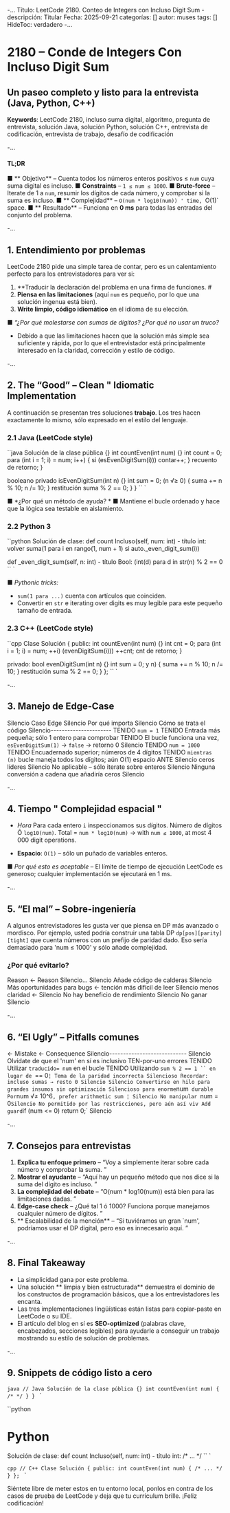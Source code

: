 -...
Título: LeetCode 2180. Conteo de Integers con Incluso Digit Sum -
descripción: Titular
Fecha: 2025-09-21
categorías: []
autor: muses
tags: []
HideToc: verdadero
-...
# 2180 – Conde de Integers Con Incluso Digit Sum
## Un paseo completo y listo para la entrevista (Java, Python, C++)

**Keywords**: LeetCode 2180, incluso suma digital, algoritmo, pregunta de entrevista, solución Java, solución Python, solución C++, entrevista de codificación, entrevista de trabajo, desafío de codificación

-...

#### TL;DR
■ ** Objetivo** – Cuenta todos los números enteros positivos ≤ `num` cuya suma digital es incluso.
■ **Constraints** – `1 ≤ num ≤ 1000`.
■ **Brute‐force** – Iterate de 1 a `num`, resumir los dígitos de cada número, y comprobar si la suma es incluso.
■ ** Complejidad** – `O(num * log10(num)) ' time, `O(1)` space.
■ ** Resultado** – Funciona en **0 ms** para todas las entradas del conjunto del problema.

-...

## 1. Entendimiento por problemas

LeetCode 2180 pide una simple tarea de contar, pero es un calentamiento perfecto para los entrevistadores para ver si:

1. **Traducir la declaración del problema en una firma de funciones. #
2. **Piensa en las limitaciones** (aquí `num` es pequeño, por lo que una solución ingenua está bien).
3. **Write limpio, código idiomático** en el idioma de su elección.

■ *“¿Por qué molestarse con sumas de dígitos? ¿Por qué no usar un truco?*
* Debido a que las limitaciones hacen que la solución más simple sea suficiente y rápida, por lo que el entrevistador está principalmente interesado en la claridad, corrección y estilo de código.

-...

## 2. The “Good” – Clean " Idiomatic Implementation

A continuación se presentan tres soluciones **trabajo**.
Los tres hacen exactamente lo mismo, sólo expresado en el estilo del lenguaje.

### 2.1 Java (LeetCode style)

``java
Solución de la clase pública {}
int countEven(int num) {}
int count = 0;
para (int i = 1; i) = num; i++) {
si (esEvenDigitSum(i))) contar++;
}
recuento de retorno;
}

booleano privado isEvenDigitSum(int n) {}
int sum = 0;
(n √≥ 0) {
suma += n % 10;
n /= 10;
}
restitución suma % 2 == 0;
}
}
`` `

■ *¿Por qué un método de ayuda? *
■ Mantiene el bucle ordenado y hace que la lógica sea testable en aislamiento.

### 2.2 Python 3

``python
Solución de clase:
def count Incluso(self, num: int) - título int:
volver suma(1 para i en rango(1, num + 1) si auto._even_digit_sum(i))

def _even_digit_sum(self, n: int) - título Bool:
(int(d) para d in str(n) % 2 == 0
`` `

■ *Pythonic tricks:*
* `sum(1 para ...)` cuenta con artículos que coinciden.
* Convertir en `str` e iterating over digits es muy legible para este pequeño tamaño de entrada.

### 2.3 C++ (LeetCode style)

``cpp
Clase Solución {
public:
int countEven(int num) {}
int cnt = 0;
para (int i = 1; i) = num; ++i)
(evenDigitSum(i))) ++cnt;
cnt de retorno;
}

privado:
bool evenDigitSum(int n) {}
int sum = 0;
y n) {
suma += n % 10;
n /= 10;
}
restitución suma % 2 == 0;
}
};
`` `

-...

## 3. Manejo de Edge‐Case

Silencio Caso Edge Silencio Por qué importa Silencio Cómo se trata el código
Silencio----------------------
TENIDO `num = 1` TENIDO Entrada más pequeña; sólo 1 entero para comprobar TENIDO El bucle funciona una vez, `esEvenDigitSum(1)` → `false` → retorno 0 Silencio
TENIDO `num = 1000` TENIDO Encuadernado superior; números de 4 dígitos TENIDO `mientras (n)` bucle maneja todos los dígitos; aún O(1) espacio ANTE
Silencio ceros líderes Silencio No aplicable – sólo iterate sobre enteros Silencio Ninguna conversión a cadena que añadiría ceros Silencio

-...

## 4. Tiempo " Complejidad espacial "

- *Hora*
Para cada entero `i` inspeccionamos sus dígitos.
Número de dígitos Ô `log10(num)`.
Total = `num * log10(num)` → with `num ≤ 1000`, at most 4 000 digit operations.

- **Espacio**: `O(1)` – sólo un puñado de variables enteros.

■ *Por qué esto es aceptable* – El límite de tiempo de ejecución LeetCode es generoso; cualquier implementación se ejecutará en 1 ms.

-...

## 5. “El mal” – Sobre-ingeniería

A algunos entrevistadores les gusta ver que piensa en DP más avanzado o mordisco.
Por ejemplo, usted podría construir una tabla DP `dp[pos][parity][tight]` que cuenta números con un prefijo de paridad dado.
Eso sería demasiado para 'num ≤ 1000' y sólo añade complejidad.

### ¿Por qué evitarlo?

Reason ← Reason
Silencio...
Silencio Añade código de calderas Silencio Más oportunidades para bugs ←
tención más difícil de leer Silencio menos claridad ←
Silencio No hay beneficio de rendimiento Silencio No ganar Silencio

-...

## 6. “El Ugly” – Pitfalls comunes

← Mistake ← Consequence
Silencio----------------------------
Silencio Olvídate de que el 'num' en sí es inclusivo TEN-por-uno errores TENIDO Utilizar `traducido= num` en el bucle
TENIDO Utilizando `sum % 2 == 1 `` en lugar de `== 0` ¦ Tema de la paridad incorrecta Silencioso Recordar: incluso sumas → resto 0 Silencio
Silencio Convertirse en hilo para grandes insumos sin optimización Silencioso para enorme `num`  durable Por `num √≠ 10^6`, prefer arithmetic sum ¦
Silencio No manipular `num = 0` Silencio No permitido por las restricciones, pero aún así viv Add guard `if (num <= 0) return 0;` Silencio

-...

## 7. Consejos para entrevistas

1. **Explica tu enfoque primero** – “Voy a simplemente iterar sobre cada número y comprobar la suma. ”
2. **Mostrar el ayudante** – “Aquí hay un pequeño método que nos dice si la suma del dígito es incluso. ”
3. **La complejidad del debate** – “O(num * log10(num)) está bien para las limitaciones dadas. ”
4. **Edge-case check** – ¿Qué tal 1 ó 1000? Funciona porque manejamos cualquier número de dígitos. ”
5. ** Escalabilidad de la mención** – “Si tuviéramos un gran `num', podríamos usar el DP digital, pero eso es innecesario aquí. ”

-...

## 8. Final Takeaway

- La simplicidad gana por este problema.
- Una solución ** limpia y bien estructurada** demuestra el dominio de los constructos de programación básicos, que a los entrevistadores les encanta.
- Las tres implementaciones lingüísticas están listas para copiar-paste en LeetCode o su IDE.
- El artículo del blog en sí es **SEO-optimized** (palabras clave, encabezados, secciones legibles) para ayudarle a conseguir un trabajo mostrando su estilo de solución de problemas.

-...

## 9. Snippets de código listo a cero

``java
// Java
Solución de la clase pública {}
int countEven(int num) { /* */ }
}
`` `

``python
# Python
Solución de clase:
def count Incluso(self, num: int) - título int: /* ... */
`` `

``cpp
// C++
Clase Solución {
public:
int countEven(int num) { /* ... */ }
};
`` `

Siéntete libre de meter estos en tu entorno local, ponlos en contra de los casos de prueba de LeetCode y deja que tu currículum brille. ¡Feliz codificación!